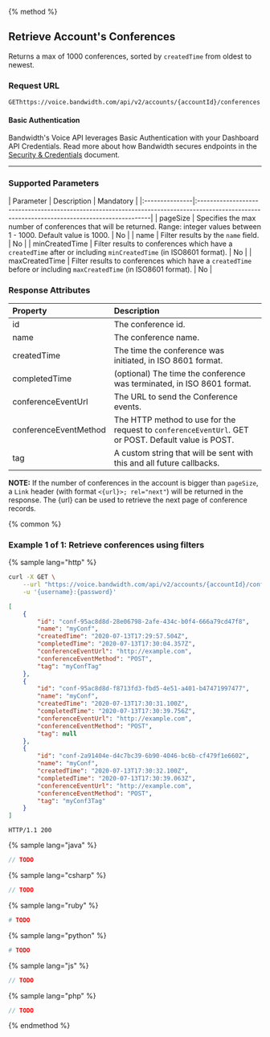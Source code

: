 {% method %}

## Retrieve Account's Conferences
Returns a max of 1000 conferences, sorted by `createdTime` from oldest to newest.

### Request URL

<code class="get">GET</code>`https://voice.bandwidth.com/api/v2/accounts/{accountId}/conferences`

#### Basic Authentication

Bandwidth's Voice API leverages Basic Authentication with your Dashboard API Credentials. Read more about how Bandwidth secures endpoints in the [Security & Credentials](../../../guides/accountCredentials.md) document.

---

### Supported Parameters

| Parameter      | Description                                                                                                                      | Mandatory |
|:---------------|:---------------------------------------------------------------------------------------------------------------------------------------------|
| pageSize       | Specifies the max number of conferences that will be returned. Range: integer values between 1 - 1000. Default value is 1000.    | No        |
| name           | Filter results by the `name` field.                                                                                              | No        |
| minCreatedTime | Filter results to conferences which have a `createdTime` after or including `minCreatedTime` (in ISO8601 format).                | No        |
| maxCreatedTime | Filter results to conferences which have a `createdTime` before or including `maxCreatedTime` (in ISO8601 format).               | No        |

### Response Attributes

| Property              | Description                                                                                          |
|:----------------------|:-----------------------------------------------------------------------------------------------------|
| id                    | The conference id.                                                                                   |
| name                  | The conference name.                                                                                 |
| createdTime           | The time the conference was initiated, in ISO 8601 format.                                           |
| completedTime         | (optional) The time the conference was terminated, in ISO 8601 format.                               |
| conferenceEventUrl    | The URL to send the Conference events.                                                               |
| conferenceEventMethod | The HTTP method to use for the request to `conferenceEventUrl`. GET or POST. Default value is POST.  |
| tag                   | A custom string that will be sent with this and all future callbacks.                                |

**NOTE:** If the number of conferences in the account is bigger than `pageSize`, a `Link` header (with format `<{url}>; rel="next"`) will be returned in the response. The {url} can be used to retrieve the next page of conference records.

{% common %}

### Example 1 of 1: Retrieve conferences using filters

{% sample lang="http" %}

```bash
curl -X GET \
    --url "https://voice.bandwidth.com/api/v2/accounts/{accountId}/conferences?name={name}&minCreatedTime={minCreatedTime}&maxCreatedTime={maxCreatedTime}" \
    -u '{username}:{password}'
```

```json
[
    {
        "id": "conf-95ac8d8d-28e06798-2afe-434c-b0f4-666a79cd47f8",
        "name": "myConf",
        "createdTime": "2020-07-13T17:29:57.504Z",
        "completedTime": "2020-07-13T17:30:04.357Z",
        "conferenceEventUrl": "http://example.com",
        "conferenceEventMethod": "POST",
        "tag": "myConfTag"
    },
    {
        "id": "conf-95ac8d8d-f8713fd3-fbd5-4e51-a401-b47471997477",
        "name": "myConf",
        "createdTime": "2020-07-13T17:30:31.100Z",
        "completedTime": "2020-07-13T17:30:39.756Z",
        "conferenceEventUrl": "http://example.com",
        "conferenceEventMethod": "POST",
        "tag": null
    },
    {
        "id": "conf-2a91404e-d4c7bc39-6b90-4046-bc6b-cf479f1e6602",
        "name": "myConf",
        "createdTime": "2020-07-13T17:30:32.100Z",
        "completedTime": "2020-07-13T17:30:39.063Z",
        "conferenceEventUrl": "http://example.com",
        "conferenceEventMethod": "POST",
        "tag": "myConf3Tag"
    }
]
```

```
HTTP/1.1 200
```

{% sample lang="java" %}

```java
// TODO
```

{% sample lang="csharp" %}

```csharp
// TODO
```

{% sample lang="ruby" %}

```ruby
# TODO
```

{% sample lang="python" %}

```python
# TODO
```

{% sample lang="js" %}

```js
// TODO
```

{% sample lang="php" %}

```php
// TODO
```

{% endmethod %}
